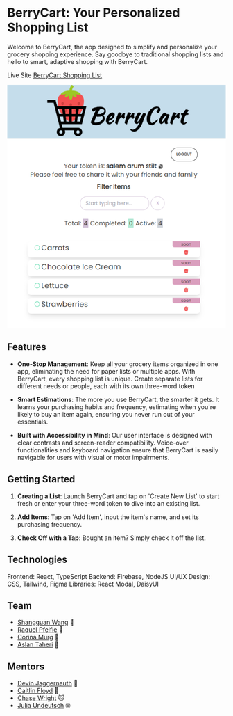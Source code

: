 # BerryCart: Your Personalized Shopping List

Welcome to BerryCart, the app designed to simplify and personalize your grocery shopping experience. Say goodbye to traditional shopping lists and hello to smart, adaptive shopping with BerryCart.

Live Site [BerryCart Shopping List](https://tcl-63-smart-shopping-list.web.app/list)

![Screenshot of an example of a BerryCart shopping list.](image.png)

## Features

- **One-Stop Management**: Keep all your grocery items organized in one app, eliminating the need for paper lists or multiple apps. With BerryCart, every shopping list is unique. Create separate lists for different needs or people, each with its own three-word token

- **Smart Estimations**: The more you use BerryCart, the smarter it gets. It learns your purchasing habits and frequency, estimating when you're likely to buy an item again, ensuring you never run out of your essentials.
- **Built with Accessibility in Mind**: Our user interface is designed with clear contrasts and screen-reader compatibility. Voice-over functionalities and keyboard navigation ensure that BerryCart is easily navigable for users with visual or motor impairments.

## Getting Started

1. **Creating a List**: Launch BerryCart and tap on 'Create New List' to start fresh or enter your three-word token to dive into an existing list.

2. **Add Items**: Tap on 'Add Item', input the item's name, and set its purchasing frequency.

3. **Check Off with a Tap**: Bought an item? Simply check it off the list.

## Technologies

Frontend: React, TypeScript
Backend: Firebase, NodeJS
UI/UX Design: CSS, Tailwind, Figma
Libraries: React Modal, DaisyUI

## Team

- [Shangguan Wang](https://github.com/shangguanwang) 🌉
- [Raquel Pfeifle](https://github.com/rdpfeifle) 🌄
- [Corina Murg](https://github.com/CorinaMurg) 🐳
- [Aslan Taheri](https://github.com/AslanTaheri) 🦁

## Mentors

- [Devin Jaggernauth](https://github.com/mentalcaries) 👻
- [Caitlin Floyd](https://github.com/cafloyd) 🌸
- [Chase Wright](https://github.com/chase-cove) 🐱
- [Julia Undeutsch](https://github.com/YuriDevAT) 🤓
